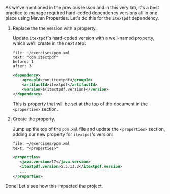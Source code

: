 As we've mentioned in the previous lesson and in this very lab, it's a best practice to manage required hard-coded dependency versions all in one place using Maven Properties. Let's do this for the `itextpdf` dependency.

1. Replace the the version with a property.

   Update `itextpdf`'s hard-coded version with a well-named property, which we'll create in the next step:

   ```editor:select-matching-text
   file: ~/exercises/pom.xml
   text: "com.itextpdf"
   before: 1
   after: 3
   ```

   ```xml
   <dependency>
       <groupId>com.itextpdf</groupId>
       <artifactId>itextpdf</artifactId>
       <version>${itextpdf.version}</version>
   </dependency>
   ```

   This is property that will be set at the top of the document in the `<properties>` section.

2. Create the property.

   Jump up the top of the `pom.xml` file and update the `<properties>` section, adding our new property for `itextpdf`'s version:

   ```editor:select-matching-text
   file: ~/exercises/pom.xml
   text: "<properties>"
   ```

   ```xml
   <properties>
      <java.version>17</java.version>
      <itextpdf.version>5.5.13.3</itextpdf.version>
      ...
   </properties>
   ```

Done! Let's see how this impacted the project.
